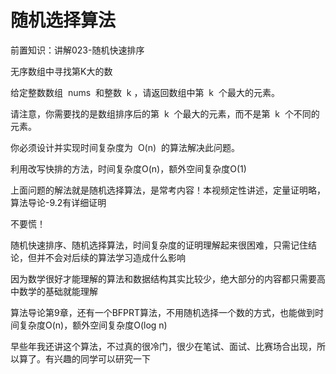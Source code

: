 # 随机选择算法

前置知识：讲解023\-随机快速排序

无序数组中寻找第K大的数

给定整数数组  <span style="color:#262626">nums</span>  和整数  <span style="color:#262626">k</span> ，请返回数组中第  <span style="color:#262626">k</span>  个最大的元素。

请注意，你需要找的是数组排序后的第  <span style="color:#262626">k</span>  个最大的元素，而不是第  <span style="color:#262626">k</span>  个不同的元素。

你必须设计并实现时间复杂度为  <span style="color:#262626">O\(n\)</span>  的算法解决此问题。

利用改写快排的方法，时间复杂度O\(n\)，额外空间复杂度O\(1\)

上面问题的解法就是随机选择算法，是常考内容！本视频定性讲述，定量证明略，算法导论\-9\.2有详细证明

不要慌！

随机快速排序、随机选择算法，时间复杂度的证明理解起来很困难，只需记住结论，但并不会对后续的算法学习造成什么影响

因为数学很好才能理解的算法和数据结构其实比较少，绝大部分的内容都只需要高中数学的基础就能理解

算法导论第9章，还有一个BFPRT算法，不用随机选择一个数的方式，也能做到时间复杂度O\(n\)，额外空间复杂度O\(log n\)

早些年我还讲这个算法，不过真的很冷门，很少在笔试、面试、比赛场合出现，所以算了。有兴趣的同学可以研究一下

